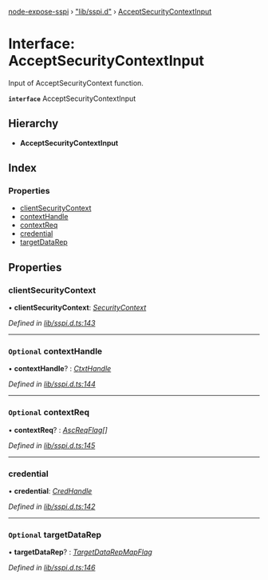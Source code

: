 [node-expose-sspi](../README.md) › ["lib/sspi.d"](../modules/_lib_sspi_d_.md) › [AcceptSecurityContextInput](_lib_sspi_d_.acceptsecuritycontextinput.md)

# Interface: AcceptSecurityContextInput

Input of AcceptSecurityContext function.

**`interface`** AcceptSecurityContextInput

## Hierarchy

* **AcceptSecurityContextInput**

## Index

### Properties

* [clientSecurityContext](_lib_sspi_d_.acceptsecuritycontextinput.md#clientsecuritycontext)
* [contextHandle](_lib_sspi_d_.acceptsecuritycontextinput.md#optional-contexthandle)
* [contextReq](_lib_sspi_d_.acceptsecuritycontextinput.md#optional-contextreq)
* [credential](_lib_sspi_d_.acceptsecuritycontextinput.md#credential)
* [targetDataRep](_lib_sspi_d_.acceptsecuritycontextinput.md#optional-targetdatarep)

## Properties

###  clientSecurityContext

• **clientSecurityContext**: *[SecurityContext](_lib_sspi_d_.securitycontext.md)*

*Defined in [lib/sspi.d.ts:143](https://github.com/jlguenego/node-expose-sspi/blob/4e8c359/lib/sspi.d.ts#L143)*

___

### `Optional` contextHandle

• **contextHandle**? : *[CtxtHandle](_lib_sspi_d_.ctxthandle.md)*

*Defined in [lib/sspi.d.ts:144](https://github.com/jlguenego/node-expose-sspi/blob/4e8c359/lib/sspi.d.ts#L144)*

___

### `Optional` contextReq

• **contextReq**? : *[AscReqFlag](../modules/_lib_flags_ascreqflag_d_.md#ascreqflag)[]*

*Defined in [lib/sspi.d.ts:145](https://github.com/jlguenego/node-expose-sspi/blob/4e8c359/lib/sspi.d.ts#L145)*

___

###  credential

• **credential**: *[CredHandle](_lib_sspi_d_.credhandle.md)*

*Defined in [lib/sspi.d.ts:142](https://github.com/jlguenego/node-expose-sspi/blob/4e8c359/lib/sspi.d.ts#L142)*

___

### `Optional` targetDataRep

• **targetDataRep**? : *[TargetDataRepMapFlag](../modules/_lib_flags_targetdatarepmapflag_d_.md#targetdatarepmapflag)*

*Defined in [lib/sspi.d.ts:146](https://github.com/jlguenego/node-expose-sspi/blob/4e8c359/lib/sspi.d.ts#L146)*
